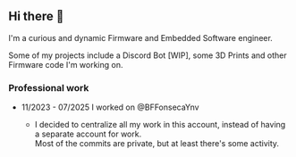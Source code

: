## Hi there 👋
I'm a curious and dynamic Firmware and Embedded Software engineer.

Some of my projects include a Discord Bot [WIP], some 3D Prints and other Firmware code I'm working on.

### Professional work
  - 11/2023 - 07/2025 I worked on @BFFonsecaYnv

    - I decided to centralize all my work in this account, instead of having a separate account for work. \
     Most of the commits are private, but at least there's some activity.
<!--
**BFFonseca/BFFonseca** is a ✨ _special_ ✨ repository because its `README.md` (this file) appears on your GitHub profile.

Here are some ideas to get you started:

- 🔭 I’m currently working on ...
- 🌱 I’m currently learning ...
- 👯 I’m looking to collaborate on ...
- 🤔 I’m looking for help with ...
- 💬 Ask me about ...
- 📫 How to reach me: ...
- 😄 Pronouns: ...
- ⚡ Fun fact: ...
-->
